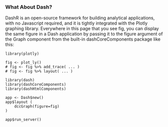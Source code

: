### What About Dash?

DashR is an open-source framework for building analytical applications, with no Javascript required, and it is tightly integrated with the Plotly graphing library. Everywhere in this page that you see fig, you can display the same figure in a Dash application by passing it to the figure argument of the Graph component from the built-in dashCoreComponents package like this:

```{r eval=FALSE}
library(plotly)

fig <- plot_ly() 
# fig <- fig %>% add_trace( ... )
# fig <- fig %>% layout( ... ) 

library(dash)
library(dashCoreComponents)
library(dashHtmlComponents)

app <- Dash$new()
app$layout (
    dccGraph(figure=fig)
)

app$run_server()
```